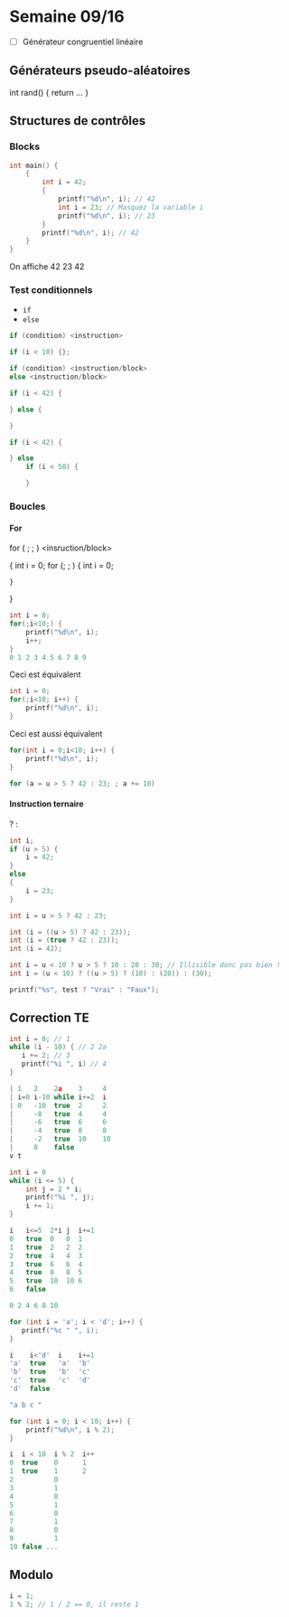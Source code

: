 # Semaine 09/16

- [ ] Générateur congruentiel linéaire

## Générateurs pseudo-aléatoires

int rand() {
    return ...
}

## Structures de contrôles

### Blocks

```c
int main() {
    {
        int i = 42;
        {
            printf("%d\n", i); // 42
            int i = 23; // Masquez la variable i
            printf("%d\n", i); // 23
        }
        printf("%d\n", i); // 42
    }
}
```

On affiche 42 23 42

### Test conditionnels

- `if`
- `else`

```c
if (condition) <instruction>

if (i < 10) {};
```

```c
if (condition) <instruction/block>
else <instruction/block>

if (i < 42) {

} else {

}

if (i < 42) {

} else
    if (i < 50) {

    }
```

### Boucles

#### For

for ( ; ; ) <insruction/block>

{
    int i = 0;
    for (<start>; ; ) {
        int i = 0;

    }
}

```c
int i = 0;
for(;i<10;) {
    printf("%d\n", i);
    i++;
}
0 1 2 3 4 5 6 7 8 9
```

Ceci est équivalent

```c
int i = 0;
for(;i<10; i++) {
    printf("%d\n", i);
}
```

Ceci est aussi équivalent

```c
for(int i = 0;i<10; i++) {
    printf("%d\n", i);
}
```

```c
for (a = u > 5 ? 42 : 23; ; a += 10)
```

#### Instruction ternaire

<condition> ? <si vrai> : <si faux>

```c
int i;
if (u > 5) {
    i = 42;
}
else
{
    i = 23;
}

int i = u > 5 ? 42 : 23;

int (i = ((u > 5) ? 42 : 23));
int (i = (true ? 42 : 23));
int (i = 42);

int i = u < 10 ? u > 5 ? 10 : 20 : 30; // Illisible donc pas bien !
int i = (u < 10) ? ((u > 5) ? (10) : (20)) : (30);

printf("%s", test ? "Vrai" : "Faux");

```

## Correction TE

```c
int i = 0; // 1
while (i - 10) { // 2 2a
   i += 2; // 3
   printf("%i ", i) // 4
}

| 1   2    2a    3     4
| i=0 i-10 while i+=2  i
| 0   -10  true  2     2
|     -8   true  4     4
|     -6   true  6     6
|     -4   true  8     8
|     -2   true  10    10
|     0    false
v t

int i = 0
while (i <= 5) {
    int j = 2 * i;
    printf("%i ", j);
    i += 1;
}

i   i<=5  2*i j  i+=1
0   true  0   0  1
1   true  2   2  2
2   true  4   4  3
3   true  6   6  4
4   true  8   8  5
5   true  10  10 6
6   false

0 2 4 6 8 10

for (int i = 'a'; i < 'd'; i++) {
   printf("%c " ", i);
}

i    i<'d'  i    i+=1
'a'  true   'a'  'b'
'b'  true   'b'  'c'
'c'  true   'c'  'd'
'd'  false

"a b c "

for (int i = 0; i < 10; i++) {
	printf("%d\n", i % 2);
}

i  i < 10  i % 2  i++
0  true    0      1
1  true    1      2
2          0
3          1
4          0
5          1
6          0
7          1
8          0
9          1
10 false ...
```

## Modulo

```c
i = 1;
1 % 2; // 1 / 2 == 0, il reste 1


```
